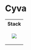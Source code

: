 # Cyva


<table>
   <tr>
       <th>Stack</th>
   </tr>
   <tr>
      <td>
         <p align="center">
           <a href="https://skillicons.dev">
             <img src="https://skillicons.dev/icons?i=nextjs,tailwind,ts,prisma,docker,githubactions&perline=3" />
           </a>
         </p>
      </td>
   </tr>
</table>
